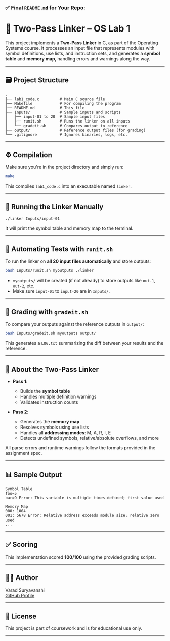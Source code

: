 ### ✅ Final `README.md` for Your Repo:

# 🧠 Two-Pass Linker – OS Lab 1

This project implements a **Two-Pass Linker** in C, as part of the Operating Systems course. It processes an input file that represents modules with symbol definitions, use lists, and instruction sets, and generates a **symbol table** and **memory map**, handling errors and warnings along the way.

---

## 🗃️ Project Structure

```
.
├── lab1_code.c         # Main C source file
├── Makefile            # For compiling the program
├── README.md           # This file
├── Inputs/             # Sample inputs and scripts
│   ├── input-01 to 20  # Sample input files
│   ├── runit.sh        # Runs the linker on all inputs
│   └── gradeit.sh      # Compares output to reference
├── output/             # Reference output files (for grading)
└── .gitignore          # Ignores binaries, logs, etc.
```

---

## ⚙️ Compilation

Make sure you're in the project directory and simply run:

```bash
make
```

This compiles `lab1_code.c` into an executable named `linker`.

---

## 🚀 Running the Linker Manually

```bash
./linker Inputs/input-01
```

It will print the symbol table and memory map to the terminal.

---

## 🤖 Automating Tests with `runit.sh`

To run the linker on **all 20 input files automatically** and store outputs:

```bash
bash Inputs/runit.sh myoutputs ./linker
```

- `myoutputs/` will be created (if not already) to store outputs like `out-1`, `out-2`, etc.
- Make sure `input-01` to `input-20` are in `Inputs/`.

---

## 🧪 Grading with `gradeit.sh`

To compare your outputs against the reference outputs in `output/`:

```bash
bash Inputs/gradeit.sh myoutputs output/
```

This generates a `LOG.txt` summarizing the diff between your results and the reference.

---

## 🧠 About the Two-Pass Linker

- **Pass 1**:
  - Builds the **symbol table**
  - Handles multiple definition warnings
  - Validates instruction counts

- **Pass 2**:
  - Generates the **memory map**
  - Resolves symbols using use lists
  - Handles all **addressing modes**: M, A, R, I, E
  - Detects undefined symbols, relative/absolute overflows, and more

All parse errors and runtime warnings follow the formats provided in the assignment spec.

---

## 📊 Sample Output

```
Symbol Table
foo=5
bar=9 Error: This variable is multiple times defined; first value used

Memory Map
000: 1004
001: 5678 Error: Relative address exceeds module size; relative zero used
...
```

---

## ✅ Scoring

This implementation scored **100/100** using the provided grading scripts.

---

## 👨‍💻 Author

Varad Suryavanshi  
[GitHub Profile](https://github.com/varad-suryavanshi)

---

## 📝 License

This project is part of coursework and is for educational use only.

---
